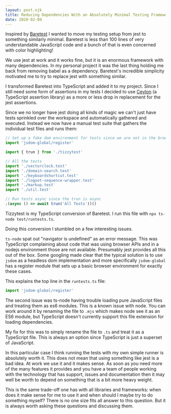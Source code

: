 ```yaml
---
layout: post.njk
title: Reducing Dependencies With an Absolutely Minimal Testing Framework
date: 2020-02-09
---
```


Inspired by [Baretest](https://github.com/volument/baretest/blob/master/baretest.js) I wanted to move my testing setup from jest to something similarly minimal. Baretest is less than 100 lines of very understandable JavaScript code and a bunch of that is even concerned with color highlighting! 

We use jest at work and it works fine, but it is an enormous framework with many dependencies. In my personal project it was the last thing holding me back from removing babel as a dependency. Baretest's incredible simplicity motivated me to try to replace jest with something similar.

I transformed Baretest into TypeScript and added it to my project. Since I still need some form of assertions in my tests I decided to use [Ceylon](https://github.com/dylanparry/ceylon) (a TypeScript assertion library) as a more or less drop in replacement for the jest assertions.

Since we no longer have jest doing all kinds of magic we can't just have tests sprinkled over the workspace and automatically gathered and executed. Instead we now have a manual test suite that gathers the individual test files and runs them:

```javascript
// Set up a fake dom environment for tests since we are not in the browser (see https://github.com/rstacruz/jsdom-global)
import 'jsdom-global/register'

import { trun } from './tizzytest'

// All the tests
import './vectorclock.test'
import './domain-search.test'
import './keyboardshortcut.test'
import './logoot-sequence-wrapper.test'
import './markup.test'
import './util.test'

// Run tests async since the trun is async
;(async () => await trun('All Tests'))()
``` 

Tizzytest is my TypeScript conversion of Baretest. I run this file with `npx ts-node test/runtests.ts`.

Doing this conversion I stumbled on a few interesting issues.

`ts-node` spat out "navigator is undefined" as an error message. This was TypeScript complaining about code that was using browser APIs and in a nodejs environment those are not available. Presumably jest provides all this out of the box. Some googling made clear that the typical solution is to use `jsdom` as a headless dom implementation and more specifically `jsdom-global` has a register module that sets up a basic browser environment for exactly these cases.

This explains the top line in the `runtests.ts` file:

```javascript
import 'jsdom-global/register'
```

The second issue was ts-node having trouble loading pure JavaScript files and treating them as es6 modules. This is a known issue with node. You can work around it by renaming the file to `.mjs` which makes node see it as an ES6 module, but TypeScript doesn't currently support this file extension for loading dependencies.

My fix for this was to simply rename the file to  `.ts` and treat it as a TypeScript file. This is always an option since TypeScript is just a superset of JavaScript.

In this particular case I think running the tests with my own simple runner is absolutely worth it. This does not mean that using something like jest is a bad idea. At work we use it and it makes sense. As soon as you need more of the many features it provides and you have a team of people working with the technology that has support, issues and documentation then it may well be worth to depend on something that is a bit more heavy weight.

This is the same trade-off one has with all libraries and frameworks: when does it make sense for me to use it and when should I maybe try to do something myself? There is no one size fits all answer to this question. But it is always worth asking these questions and discussing them.